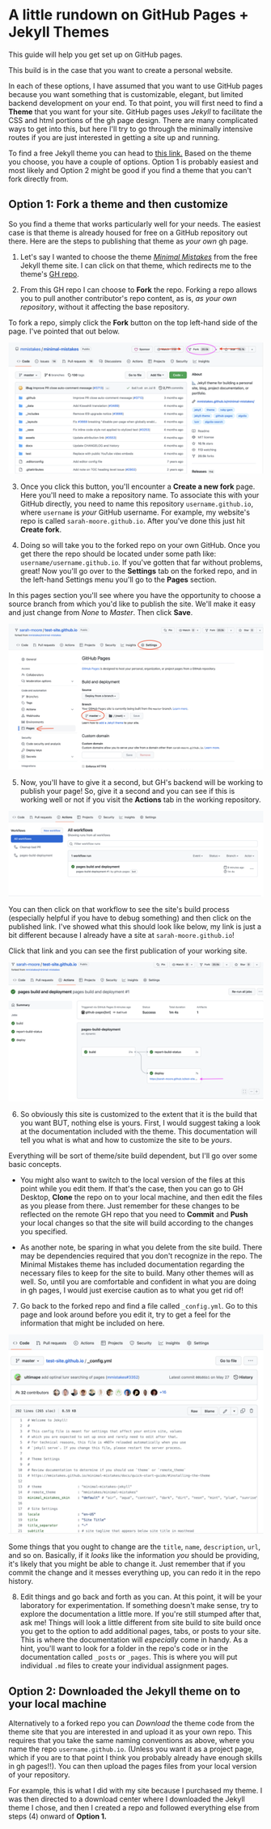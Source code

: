 # A little rundown on GitHub Pages + Jekyll Themes 

This guide will help you get set up on GitHub pages. 

This build is in the case that you want to create a personal website. 

In each of these options, I have assumed that you want to use GitHub pages because you want something that is customizable, elegant, but limited backend development on your end. To that point, you will first need to find a **Theme** that you want for your site. GitHub pages uses *Jekyll* to facilitate the CSS and html portions of the gh page design. There are many complicated ways to get into this, but here I'll try to go through the minimally intensive routes if you are just interested in getting a site up and running. 

To find a free Jekyll theme you can head to [this link.](https://jekyllthemes.io/free) Based on the theme you choose, you have a couple of options. Option 1 is probably easiest and most likely and Option 2 might be good if you find a theme that you can't fork directly from. 

## Option 1: Fork a theme and then customize 

So you find a theme that works particularly well for your needs. The easiest case is that theme is already housed for free on a GitHub repository out there. Here are the steps to publishing that theme as *your own* gh page. 

1) Let's say I wanted to choose the theme [_*Minimal Mistakes*_](https://jekyllthemes.io/theme/minimal-mistakes) from the free Jekyll theme site. I can click on that theme, which redirects me to the theme's [GH repo](https://github.com/mmistakes/minimal-mistakes). 

2) From this GH repo I can choose to **Fork** the repo. Forking a repo allows you to pull another contributor's repo content, as is, *as your own repository*, without it affecting the base repository. 

To fork a repo, simply click the **Fork** button on the top left-hand side of the page. I've pointed that out below. 

![Forking a GitHub repository](images/fork.png)

3) Once you click this button, you'll encounter a **Create a new fork** page. Here you'll need to make a repository name. To associate this with your GitHub directly, you need to name this repository `username.github.io`, where `username` is *your* GitHub username. For example, my website's repo is called `sarah-moore.github.io`. After you've done this just hit **Create fork**. 

4) Doing so will take you to the forked repo on your own GitHub. Once you get there the repo should be located under some path like: `username/username.github.io`. If you've gotten that far without problems, great! Now you'll go over to the **Settings** tab on the forked repo, and in the left-hand Settings menu you'll go to the **Pages** section. 

In this pages section you'll see where you have the opportunity to choose a source branch from which you'd like to publish the site. We'll make it easy and just change from *None* to *Master*. Then click **Save**. 

![Change the settings to publish the site.](images/settings.png)

5) Now, you'll have to give it a second, but GH's backend will be working to publish your page! So, give it a second and you can see if this is working well or not if you visit the **Actions** tab in the working repository.

![Actions tab to see if the process went through](images/actions.png)

You can then click on that workflow to see the site's build process (especially helpful if you have to debug something) and then click on the published link. I've showed what this should look like below, my link is just a bit different because I already have a site at `sarah-moore.github.io`! 

Click that link and you can see the first publication of your working site. 

![Going to the published link.](images/sitelink.png)

6) So obviously this site is customized to the extent that it is the build that you want BUT, nothing else is yours. First, I would suggest taking a look at the documentation included with the theme. This documentation will tell you what is what and how to customize the site to be *yours*. 

Everything will be sort of theme/site build dependent, but I'll go over some basic concepts.  

- You might also want to switch to the local version of the files at this point while you edit them. If that's the case, then you can go to GH Desktop, **Clone** the repo on to your local machine, and then edit the files as you please from there. Just remember for these changes to be reflected on the remote GH repo that you need to **Commit** and **Push** your local changes so that the site will build according to the changes you specified. 

- As another note, be sparing in what you delete from the site build. There may be dependencies required that you don't recognize in the repo. The Minimal Mistakes theme has included documentation regarding the necessary files to keep for the site to build. Many other themes will as well. So, until you are comfortable and confident in what you are doing in gh pages, I would just exercise caution as to what you get rid of! 

7)  Go back to the forked repo and find a file called `_config.yml`. Go to this page and look around before you edit it, try to get a feel for the information that might be included on here.

![The `_config.yml` file.](images/config.png)

Some things that you ought to change are the `title`, `name`, `description`, `url`, and so on. Basically, if it *looks* like the information *you* should be providing, it's likely that you might be able to change it. Just remember that if you commit the change and it messes everything up, you can redo it in the repo history. 

8) Edit things and go back and forth as you can. At this point, it will be your laboratory for experimentation. If something doesn't make sense, try to explore the documentation a little more. If you're still stumped after that, ask me! Things will look a little different from site build to site build once you get to the option to add additional pages, tabs, or posts to your site. This is where the documentation will *especially* come in handy. As a hint, you'll want to look for a folder in the repo's code or in the documentation called `_posts` or `_pages`. This is where you will put individual `.md` files to create your individual assignment pages. 

## Option 2: Downloaded the Jekyll theme on to your local machine 

Alternatively to a forked repo you can _Download_ the theme code from the theme site that you are interested in and upload it as your own repo. This requires that you take the same naming conventions as above, where you name the repo `username.github.io`. (Unless you want it as a project page, which if you are to that point I think you probably already have enough skills in gh pages!!). You can then upload the pages files from your local version of your repository. 

For example, this is what I did with my site because I purchased my theme. I was then directed to a download center where I downloaded the Jekyll theme I chose, and then I created a repo and followed everything else from steps (4) onward of **Option 1.** 

 
